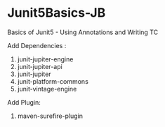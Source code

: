 # Junit5Basics-JB
Basics of Junit5 - Using Annotations and Writing TC 


Add Dependencies :

1. junit-jupiter-engine
2. junit-jupiter-api
3. junit-jupiter
4. junit-platform-commons
5. junit-vintage-engine


Add Plugin:
1. maven-surefire-plugin
